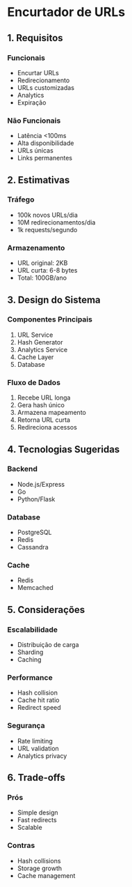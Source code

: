 # Encurtador de URLs

## 1. Requisitos

### Funcionais
- Encurtar URLs
- Redirecionamento
- URLs customizadas
- Analytics
- Expiração

### Não Funcionais
- Latência <100ms
- Alta disponibilidade
- URLs únicas
- Links permanentes

## 2. Estimativas

### Tráfego
- 100k novos URLs/dia
- 10M redirecionamentos/dia
- 1k requests/segundo

### Armazenamento
- URL original: 2KB
- URL curta: 6-8 bytes
- Total: 100GB/ano

## 3. Design do Sistema

### Componentes Principais
1. URL Service
2. Hash Generator
3. Analytics Service
4. Cache Layer
5. Database

### Fluxo de Dados
1. Recebe URL longa
2. Gera hash único
3. Armazena mapeamento
4. Retorna URL curta
5. Redireciona acessos

## 4. Tecnologias Sugeridas

### Backend
- Node.js/Express
- Go
- Python/Flask

### Database
- PostgreSQL
- Redis
- Cassandra

### Cache
- Redis
- Memcached

## 5. Considerações

### Escalabilidade
- Distribuição de carga
- Sharding
- Caching

### Performance
- Hash collision
- Cache hit ratio
- Redirect speed

### Segurança
- Rate limiting
- URL validation
- Analytics privacy

## 6. Trade-offs

### Prós
- Simple design
- Fast redirects
- Scalable

### Contras
- Hash collisions
- Storage growth
- Cache management